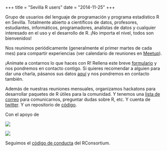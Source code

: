 +++
title = "Sevilla R users"
date = "2014-11-25"
+++

Grupo de usuarios del lenguaje de programación y programa estadístico R en Sevilla. Totalmente abierto a científicos de datos, profesores, estudiantes, informáticos, programadores, analistas de datos y cualquier interesado en el uso y el desarrollo de R. ¡No importa el nivel, todos son bienvenidos!

Nos reunimos periódicamente (generalmente el primer martes de cada mes) para compartir experiencias (ver calendario de reuniones en [Meetup](https://www.meetup.com/es-ES/Sevilla-R-users/events/)).

¡Anímate a contarnos lo que haces con R! Rellena este breve [formulario](https://forms.gle/yFKEwzGtXcf2yuRM9) y nos pondremos en contacto contigo. Si quieres recomendar a alguien para dar una charla, pásanos sus datos [aquí](https://forms.gle/hTmDRAC9KNStEDyt7) y nos pondremos en contacto también.

Además de nuestras reuniones mensuales, organizamos hackatons para desarrollar paquetes de R útiles para la comunidad. Y tenemos una [lista de correo](https://groups.google.com/forum/#!forum/sevillarusers) para comunicarnos, preguntar dudas sobre R, etc. Y cuenta de [twitter](https://twitter.com/_SevillaR). Y un repositorio de [código](https://github.com/SevillaR).


Con el apoyo de

![](/img/logoRConsortium.png)

![](/img/logoDSC.png)


Seguimos el [código de conducta](https://wiki.r-consortium.org/view/R_Consortium_and_the_R_Community_Code_of_Conduct) del RConsortium.

